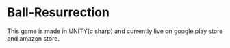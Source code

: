 # Ball-Resurrection
This game is made in UNITY(c sharp) and currently live on google play store and amazon store.
